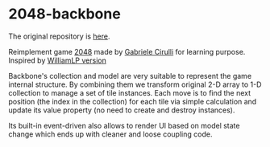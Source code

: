 2048-backbone
=============
The original repository is [here](https://github.com/gabrielecirulli/2048).

Reimplement game [2048](http://gabrielecirulli.github.io/2048/) made by [Gabriele Cirulli](http://gabrielecirulli.com/) for learning purpose. Inspired by [WilliamLP version](https://github.com/WilliamLP/2048v2)

Backbone's collection and model are very suitable to represent the game internal structure. By combining them we transform original 2-D array to 1-D collection to manage a set of tile instances. Each move is to find the next position (the index in the collection) for each tile via simple calculation and update its value property (no need to create and destroy instances). 

Its built-in event-driven also allows to render UI based on model state change which ends up with cleaner and loose coupling code. 
